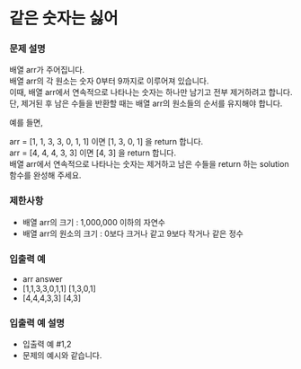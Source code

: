 # 같은 숫자는 싫어

### 문제 설명
배열 arr가 주어집니다. <Br>
배열 arr의 각 원소는 숫자 0부터 9까지로 이루어져 있습니다. <br>
이때, 배열 arr에서 연속적으로 나타나는 숫자는 하나만 남기고 전부 제거하려고 합니다.<br>
단, 제거된 후 남은 수들을 반환할 때는 배열 arr의 원소들의 순서를 유지해야 합니다. 

예를 들면,

arr = [1, 1, 3, 3, 0, 1, 1] 이면 [1, 3, 0, 1] 을 return 합니다.<br>
arr = [4, 4, 4, 3, 3] 이면 [4, 3] 을 return 합니다.<br>
배열 arr에서 연속적으로 나타나는 숫자는 제거하고 남은 수들을 return 하는 solution 함수를 완성해 주세요.<br>

### 제한사항
- 배열 arr의 크기 : 1,000,000 이하의 자연수
- 배열 arr의 원소의 크기 : 0보다 크거나 같고 9보다 작거나 같은 정수


### 입출력 예
- arr	answer
- [1,1,3,3,0,1,1]	[1,3,0,1]
- [4,4,4,3,3]	[4,3]

### 입출력 예 설명
- 입출력 예 #1,2
- 문제의 예시와 같습니다.